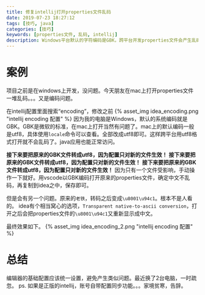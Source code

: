 ```yaml
---
title: 修复intellij打开properties文件乱码
date: 2019-07-23 18:27:12
tags: [技巧, java]
categories: [技巧]
keywords: [properties文件, 乱码, intellij]
description: Windows平台默认的字符编码是GBK，跨平台开发properties文件会产生乱码问题。
---
```


# 案例

项目之前是在windows上开发，没问题。今天朋友在mac上打开properties文件一堆乱码。。。又是编码问题。

在intellij配置里面搜索“encoding”，修改之前
{% asset_img idea_encoding.png "intellij encoding 配置" %}
因为我的电脑是Windows，默认的系统编码就是GBK。GBK是微软的标准，在mac上打开当然有问题了。mac上的默认编码一般是utf8，具体使用`locale`命令可以查看。全部改成utf8即可。这样跨平台用utf8格式打开就不会乱码了。java应用也能正常访问。

**接下来要把原来的GBK文件转成utf8，因为配置只对新的文件生效！**
**接下来要把原来的GBK文件转成utf8，因为配置只对新的文件生效！**
**接下来要把原来的GBK文件转成utf8，因为配置只对新的文件生效！**
因为只有一个文件受影响，手动操作一下就好。用vscode以GBK编码打开原来的properties文件，确定中文不乱码，再复制到idea之中，保存即可。

但是会有另一个问题。原来的`老铁`，转码之后变成`\u8001\u94c1`。根本不是人看的。
idea有个相当窝心的选项，`Transparent native-to-ascii conversion`，打开之后会把properties文件的`\u8001\u94c1`又重新显示成中文。

最终效果如下。
{% asset_img idea_encoding_2.png "intellij encoding 配置" %}

# 总结

编辑器的基础配置应该统一设置，避免产生类似问题。最近换了2台电脑，一时疏忽。
ps. 如果是正版的intellij，账号自带配置同步功能。。。家境贫寒，告辞。

